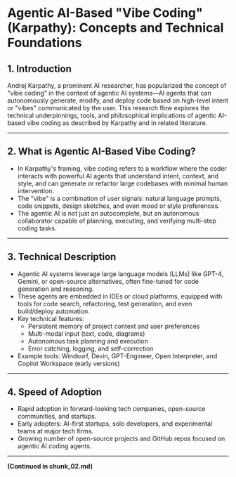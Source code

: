 # Agentic AI-Based "Vibe Coding" (Karpathy): Concepts and Technical Foundations

## 1. Introduction
Andrej Karpathy, a prominent AI researcher, has popularized the concept of "vibe coding" in the context of agentic AI systems—AI agents that can autonomously generate, modify, and deploy code based on high-level intent or "vibes" communicated by the user. This research flow explores the technical underpinnings, tools, and philosophical implications of agentic AI-based vibe coding as described by Karpathy and in related literature.

---

## 2. What is Agentic AI-Based Vibe Coding?
- In Karpathy's framing, vibe coding refers to a workflow where the coder interacts with powerful AI agents that understand intent, context, and style, and can generate or refactor large codebases with minimal human intervention.
- The "vibe" is a combination of user signals: natural language prompts, code snippets, design sketches, and even mood or style preferences.
- The agentic AI is not just an autocomplete, but an autonomous collaborator capable of planning, executing, and verifying multi-step coding tasks.

---

## 3. Technical Description
- Agentic AI systems leverage large language models (LLMs) like GPT-4, Gemini, or open-source alternatives, often fine-tuned for code generation and reasoning.
- These agents are embedded in IDEs or cloud platforms, equipped with tools for code search, refactoring, test generation, and even build/deploy automation.
- Key technical features:
  - Persistent memory of project context and user preferences
  - Multi-modal input (text, code, diagrams)
  - Autonomous task planning and execution
  - Error catching, logging, and self-correction
- Example tools: Windsurf, Devin, GPT-Engineer, Open Interpreter, and Copilot Workspace (early versions)

---

## 4. Speed of Adoption
- Rapid adoption in forward-looking tech companies, open-source communities, and startups.
- Early adopters: AI-first startups, solo developers, and experimental teams at major tech firms.
- Growing number of open-source projects and GitHub repos focused on agentic AI coding agents.

---

**(Continued in chunk_02.md)**
